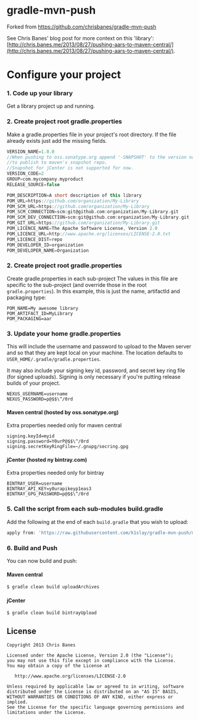 gradle-mvn-push
===============

Forked from https://github.com/chrisbanes/gradle-mvn-push

See Chris Banes' blog post for more context on this 'library': [http://chris.banes.me/2013/08/27/pushing-aars-to-maven-central/](http://chris.banes.me/2013/08/27/pushing-aars-to-maven-central/).


# Configure your project

### 1. Code up your library
Get a library project up and running.


### 2. Create project root gradle.properties
Make a gradle.properties file in your project's root directory. If the file already exists just add the missing fields.

```groovy
VERSION_NAME=1.0.0
//When pushing to oss.sonatype.org append '-SNAPSHOT' to the version name
//to publish to maven's snapshot repo.
//Snapshot for jCenter is not supported for now.
VERSION_CODE=2
GROUP=com.mycompany.myproduct
RELEASE_SOURCE=false

POM_DESCRIPTION=A short description of this library
POM_URL=https://github.com/organization/My-Library
POM_SCM_URL=https://github.com/organization/My-Library
POM_SCM_CONNECTION=scm:git@github.com:organization/My-Library.git
POM_SCM_DEV_CONNECTION=scm:git@github.com:organization/My-Library.git
POM_GIT_URL=https://github.com/organization/My-Library.git
POM_LICENCE_NAME=The Apache Software License, Version 2.0
POM_LICENCE_URL=http://www.apache.org/licenses/LICENSE-2.0.txt
POM_LICENCE_DIST=repo
POM_DEVELOPER_ID=organization
POM_DEVELOPER_NAME=Organization
```

### 2. Create project root gradle.properties
Create gradle.properties in each sub-project
The values in this file are specific to the sub-project (and override those in the root `gradle.properties`). In this example, this is just the name, artifactId and packaging type:

```properties
POM_NAME=My awesome library
POM_ARTIFACT_ID=MyLibrary
POM_PACKAGING=aar
```

### 3. Update your home gradle.properties

This will include the username and password to upload to the Maven server and so that they are kept local on your machine. The location defaults to `USER_HOME/.gradle/gradle.properties`.

It may also include your signing key id, password, and secret key ring file (for signed uploads).  Signing is only necessary if you're putting release builds of your project.

```properties
NEXUS_USERNAME=username
NEXUS_PASSWORD=p@$$\^/0rd
```

#### Maven central (hosted by oss.sonatype.org)
Extra properties needed only for maven central

```properties
signing.keyId=myid
signing.password=Y0urP@$$\^/0rd
signing.secretKeyRingFile=~/.gnupg/secring.gpg
```

#### jCenter (hosted ny bintray.com)
Extra properties needed only for bintray

```properties
BINTRAY_USER=username
BINTRAY_API_KEY=y0urapikeyp1eas3
BINTRAY_GPG_PASSWORD=p@$$\^/0rd
```

### 5. Call the script from each sub-modules build.gradle

Add the following at the end of each `build.gradle` that you wish to upload:

```groovy
apply from: 'https://raw.githubusercontent.com/k1slay/gradle-mvn-push/master/gradle-mvn-push.gradle'
```

### 6. Build and Push

You can now build and push:

#### Maven central

```bash
$ gradle clean build uploadArchives
```

#### jCenter 

```bash
$ gradle clean build bintrayUpload
```

## License

    Copyright 2013 Chris Banes

    Licensed under the Apache License, Version 2.0 (the "License");
    you may not use this file except in compliance with the License.
    You may obtain a copy of the License at

       http://www.apache.org/licenses/LICENSE-2.0

    Unless required by applicable law or agreed to in writing, software
    distributed under the License is distributed on an "AS IS" BASIS,
    WITHOUT WARRANTIES OR CONDITIONS OF ANY KIND, either express or implied.
    See the License for the specific language governing permissions and
    limitations under the License.
